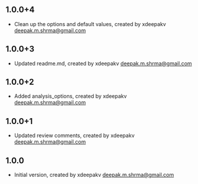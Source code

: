 ## 1.0.0+4
- Clean up the options and default values, created by xdeepakv <deepak.m.shrma@gmail.com>
## 1.0.0+3
- Updated readme.md, created by xdeepakv <deepak.m.shrma@gmail.com>
## 1.0.0+2
- Added analysis_options, created by xdeepakv <deepak.m.shrma@gmail.com>
## 1.0.0+1
- Updated review comments, created by xdeepakv <deepak.m.shrma@gmail.com>
## 1.0.0
- Initial version, created by xdeepakv <deepak.m.shrma@gmail.com>